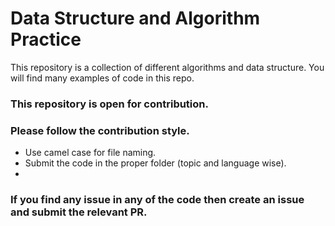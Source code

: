 # Data Structure and Algorithm Practice
This repository is a collection of different algorithms and data structure. You will find many examples of code in this repo.

### This repository is open for contribution.
### Please follow the contribution style.
- Use camel case for file naming.
- Submit the code in the proper folder (topic and language wise).
- 

### If you find any issue in any of the code then create an issue and submit the relevant PR.
